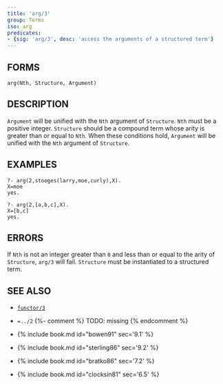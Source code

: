 ```yaml
---
title: 'arg/3'
group: Terms
iso: arg
predicates:
- {sig: 'arg/3', desc: 'access the arguments of a structured term'}
---
```


## FORMS
```
arg(Nth, Structure, Argument)
```
## DESCRIPTION

`Argument` will be unified with the `Nth` argument of `Structure`. `Nth` must be a positive integer. `Structure` should be a compound term whose arity is greater than or equal to `Nth`. When these conditions hold, `Argument` will be unified with the `Nth` argument of `Structure`.


## EXAMPLES

```
?- arg(2,stooges(larry,moe,curly),X).
X=moe
yes.

?- arg(2,[a,b,c],X).
X=[b,c]
yes.
```

## ERRORS

If `Nth` is not an integer greater than `0` and less than or equal to the arity of `Structure`, `arg/3` will fail. `Structure` must be instantiated to a structured term.


## SEE ALSO

- [`functor/3`](functor.html)
- `=../2` {%- comment %} TODO: missing {% endcomment %}

- {% include book.md id="bowen91"    sec='9.1' %}
- {% include book.md id="sterling86" sec='9.2' %}
- {% include book.md id="bratko86"   sec='7.2' %}
- {% include book.md id="clocksin81" sec='6.5' %}
